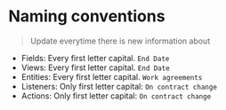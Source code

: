 # Naming conventions

> Update everytime there is new information about

- Fields: Every first letter capital. `End Date`
- Views: Every first letter capital. `End Date`
- Entities: Every first letter capital. `Work agreements`
- Listeners: Only first letter capital: `On contract change`
- Actions: Only first letter capital: `On contract change`
